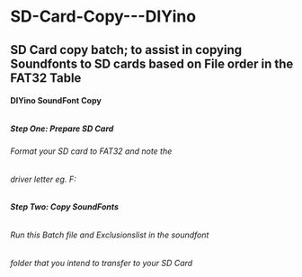 # SD-Card-Copy---DIYino
## SD Card copy batch; to assist in copying Soundfonts to SD  cards based on File order in the FAT32 Table
#### DIYino SoundFont Copy            
######                                    
##### Step One: Prepare SD Card   
###### Format your SD card to FAT32 and note the   
###### driver letter eg. F:                 
######                                                                           
##### Step Two: Copy SoundFonts            
######                                       
###### Run this Batch file and  Exclusionslist in the soundfont                            
###### folder that you intend to transfer to your SD Card
